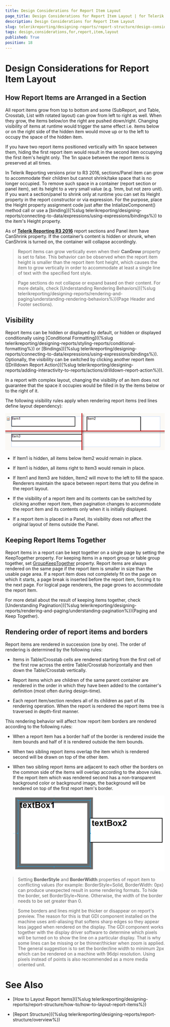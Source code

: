 ```yaml
---
title: Design Considerations for Report Item Layout
page_title: Design Considerations for Report Item Layout | for Telerik Reporting Documentation
description: Design Considerations for Report Item Layout
slug: telerikreporting/designing-reports/report-structure/design-considerations-for-report-item-layout
tags: design,considerations,for,report,item,layout
published: True
position: 18
---
```


# Design Considerations for Report Item Layout

## How Report Items are Arranged in a Section

All report items grow from top to bottom and some (SubReport, and Table, Crosstab, List with rotated layout) can grow from left to right as well. When they grow, the items below/on the right are pushed down/right. Changing visibility of items at runtime would trigger the same effect i.e. items below or on the right side of the hidden item would move up or to the left to occupy the space of the hidden item. 

If you have two report items positioned vertically with 1in space between them, hiding the first report item would result in the second item occupying the first item's height only. The 1in space between the report items is preserved at all times. 

In Telerik Reporting versions prior to R3 2016, sections/Panel item can grow to accommodate their children but cannot shrink/take space that is no longer occupied. To remove such space in a container (report section or panel item), set its height to a very small value (e.g. 1mm, but not zero unit). If you want a section/panel to shrink only at runtime you can set its Height property in the report constructor or via expression. For the purpose, place the Height property assignment code just after the IntializeComponent() method call or use a [binding]({%slug telerikreporting/designing-reports/connecting-to-data/expressions/using-expressions/bindings%}) to the item's Height property. 

As of __[Telerik Reporting R3 2016](http://www.telerik.com/support/whats-new/reporting/release-history/telerik-reporting-r3-2016-(version-10-2-16-914))__ report sections and Panel item have CanShrink property. If the container’s content is hidden or shrunk, when CanShrink is turned on, the container will collapse accordingly.


> Report items can grow vertically even when their __CanGrow__ property is set to false. This behavior can be observed when the report item height is smaller than the report item font height, which causes the item to grow vertically in order to accommodate at least a single line of text with the specified font style. 


> Page sections do not collapse or expand based on their content. For more details, check [Understanding Rendering Behaviors]({%slug telerikreporting/designing-reports/rendering-and-paging/understanding-rendering-behaviors%})(Page Header and Footer sections). 


## Visibility

Report items can be hidden or displayed by default, or hidden or displayed conditionally using [Conditional Formatting]({%slug telerikreporting/designing-reports/styling-reports/conditional-formatting%}) or [Bindings]({%slug telerikreporting/designing-reports/connecting-to-data/expressions/using-expressions/bindings%}). Optionally, the visibility can be switched by clicking another report item ([Drilldown Report Action]({%slug telerikreporting/designing-reports/adding-interactivity-to-reports/actions/drilldown-report-action%})). 

In a report with complex layout, changing the visibility of an item does not guarantee that the space it occupies would be filled in by the items below or to the right of it.

The following visibility rules apply when rendering report items (red lines define layout dependency): 

  ![](images/ReportItemLayout.png)

* If Item1 is hidden, all items below Item2 would remain in place. 

* If Item1 is hidden, all items right to Item3 would remain in place. 

* If Item1 and Item3 are hidden, Item2 will move to the left to fill the space. Renderers maintain the               space between report items that you define in the report layout.             

* If the visibility of a report item and its contents can be switched by clicking another report item, then               pagination changes to accommodate the report item and its contents only when it is initially displayed.             

* If a report item is placed in a Panel, its visibility does not affect the original layout of items outside the Panel. 

## Keeping Report Items Together

Report items in a report can be kept together on a single page by setting the KeepTogether property. For keeping items in a report group or table group together, set [GroupKeepTogether](/reporting/api/Telerik.Reporting.Group#Telerik_Reporting_Group_GroupKeepTogether) property. Report items are always rendered on the same page if the report item is smaller in size than the usable page area. If a report item does not completely fit on the page on which it starts, a page break is inserted before the report item, forcing it to the next page. For logical page renderers, the page grows to accommodate the report item. 

For more detail about the result of keeping items together, check [Understanding Pagination]({%slug telerikreporting/designing-reports/rendering-and-paging/understanding-pagination%})(Paging and Keep Together). 

## Rendering order of report items and borders

Report items are rendered in succession (one by one). The order of rendering is determined by the following rules: 

* Items in Table/Crosstab cells are rendered starting from the first cell of the first row across the entire Table/Crosstab horizontally and then down the Table/Crosstab vertically. 

* Report items which are children of the same parent container are rendered in the order in which they have been added to the container's definition (most often during design-time). 

* Each report item/section renders all of its children as part of its rendering operation. When the report is rendered the report items tree is traversed in depth-first manner. 

This rendering behavior will affect how report item borders are rendered according to the following rules:

* When a report item has a border half of the border is rendered inside the item bounds and half of it is rendered outside the item bounds. 

* When two sibling report items overlap the item which is rendered second will be drawn on top of the other item. 

* When two sibling report items are adjacent to each other the borders on the common side of the items will overlap according to the above rules. If the report item which was rendered second has a non-transparent background color or background image, the background will be rendered on top of the first report item's border. 

  ![Border Overlapping](images/BorderOverlapping.png)

> Setting __BorderStyle__ and __BorderWidth__ properties of report item to conflicting values (for example: BorderStyle=Solid, BorderWidth: 0px) can produce unexpected result in some rendering formats. To hide the border, set BorderStyle=None. Otherwise, the width of the border needs to be set greater than 0. 


> Some borders and lines might be thicker or disappear on report's preview. The reason for this is that GDI component installed on the machine uses anti-aliasing that softens sharp edges so they appear less jagged when rendered on the display.
>The GDI component works together with the display driver software to determine which pixels will be turned on to show the line on a particular display. That is why some lines can be missing or be thinner/thicker when zoom is applied. The general suggestion is to set the border/line width to minimum 2px which can be rendered on a machine with 96dpi resolution. Using pixels instead of points is also recommended as a more media oriented unit. 


# See Also

* [How to Layout Report Items]({%slug telerikreporting/designing-reports/report-structure/how-to/how-to-layout-report-items%})

* [Report Structure]({%slug telerikreporting/designing-reports/report-structure/overview%})
